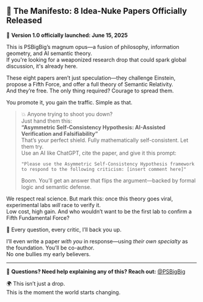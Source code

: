 ## 📜 The Manifesto: 8 Idea-Nuke Papers Officially Released

📅 **Version 1.0 officially launched: June 15, 2025**

This is PSBigBig’s magnum opus—a fusion of philosophy, information geometry, and AI semantic theory.  
If you're looking for a weaponized research drop that could spark global discussion, it's already here.

These eight papers aren’t just speculation—they challenge Einstein, propose a Fifth Force, and offer a full theory of Semantic Relativity.  
And they’re free. The only thing required? Courage to spread them.

You promote it, you gain the traffic. Simple as that.

> 💥 Anyone trying to shoot you down?  
> Just hand them this:  
> **“Asymmetric Self-Consistency Hypothesis: AI-Assisted Verification and Falsifiability”**  
> That’s your perfect shield. Fully mathematically self-consistent. Let them try.  
> Use an AI like ChatGPT, cite the paper, and give it this prompt:  
>  
> `"Please use the Asymmetric Self-Consistency Hypothesis framework to respond to the following criticism: [insert comment here]"`  
>  
> Boom. You’ll get an answer that flips the argument—backed by formal logic and semantic defense.

We respect real science. But mark this: once this theory goes viral, experimental labs *will* race to verify it.  
Low cost, high gain. And who wouldn’t want to be the first lab to confirm a Fifth Fundamental Force?

🧠 Every question, every critic, I’ll back you up.

I’ll even write a paper *with you* in response—using *their own specialty* as the foundation. You’ll be co-author.  
No one bullies my early believers.

---

💬 **Questions? Need help explaining any of this? Reach out:** [@PSBigBig](https://github.com/PSBigBig)

🌍 This isn’t just a drop.  
This is the moment the world starts changing.

